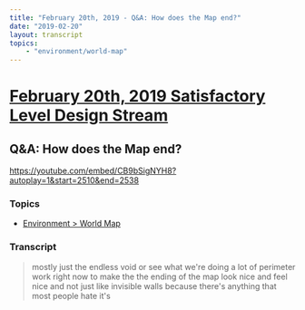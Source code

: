 ```yaml
---
title: "February 20th, 2019 - Q&A: How does the Map end?"
date: "2019-02-20"
layout: transcript
topics: 
    - "environment/world-map"
---
```

# [February 20th, 2019 Satisfactory Level Design Stream](../2019-02-20.md)
## Q&A: How does the Map end?
https://youtube.com/embed/CB9bSigNYH8?autoplay=1&start=2510&end=2538
### Topics
* [Environment > World Map](../topics/environment/world-map.md)

### Transcript

> mostly just the endless void or see what
> we're doing a lot of perimeter work
> right now to make the the ending of the
> map look nice and feel nice and not just
> like invisible walls because there's
> anything that most people hate it's

